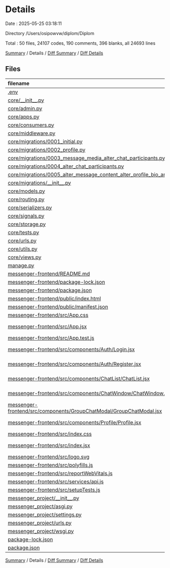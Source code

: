# Details

Date : 2025-05-25 03:18:11

Directory /Users/osipowvw/diplom/Diplom

Total : 50 files,  24107 codes, 190 comments, 396 blanks, all 24693 lines

[Summary](results.md) / Details / [Diff Summary](diff.md) / [Diff Details](diff-details.md)

## Files
| filename | language | code | comment | blank | total |
| :--- | :--- | ---: | ---: | ---: | ---: |
| [.env](/.env) | Properties | 3 | 0 | 1 | 4 |
| [core/\_\_init\_\_.py](/core/__init__.py) | Python | 1 | 0 | 0 | 1 |
| [core/admin.py](/core/admin.py) | Python | 1 | 1 | 2 | 4 |
| [core/apps.py](/core/apps.py) | Python | 5 | 0 | 4 | 9 |
| [core/consumers.py](/core/consumers.py) | Python | 48 | 4 | 8 | 60 |
| [core/middleware.py](/core/middleware.py) | Python | 50 | 13 | 8 | 71 |
| [core/migrations/0001\_initial.py](/core/migrations/0001_initial.py) | Python | 30 | 1 | 7 | 38 |
| [core/migrations/0002\_profile.py](/core/migrations/0002_profile.py) | Python | 20 | 1 | 6 | 27 |
| [core/migrations/0003\_message\_media\_alter\_chat\_participants.py](/core/migrations/0003_message_media_alter_chat_participants.py) | Python | 19 | 1 | 6 | 26 |
| [core/migrations/0004\_alter\_chat\_participants.py](/core/migrations/0004_alter_chat_participants.py) | Python | 14 | 1 | 6 | 21 |
| [core/migrations/0005\_alter\_message\_content\_alter\_profile\_bio\_and\_more.py](/core/migrations/0005_alter_message_content_alter_profile_bio_and_more.py) | Python | 23 | 1 | 6 | 30 |
| [core/migrations/\_\_init\_\_.py](/core/migrations/__init__.py) | Python | 0 | 0 | 1 | 1 |
| [core/models.py](/core/models.py) | Python | 25 | 3 | 7 | 35 |
| [core/routing.py](/core/routing.py) | Python | 5 | 0 | 2 | 7 |
| [core/serializers.py](/core/serializers.py) | Python | 69 | 5 | 23 | 97 |
| [core/signals.py](/core/signals.py) | Python | 8 | 0 | 2 | 10 |
| [core/storage.py](/core/storage.py) | Python | 20 | 1 | 4 | 25 |
| [core/tests.py](/core/tests.py) | Python | 1 | 1 | 2 | 4 |
| [core/urls.py](/core/urls.py) | Python | 17 | 0 | 2 | 19 |
| [core/utils.py](/core/utils.py) | Python | 13 | 7 | 3 | 23 |
| [core/views.py](/core/views.py) | Python | 149 | 18 | 49 | 216 |
| [manage.py](/manage.py) | Python | 15 | 3 | 5 | 23 |
| [messenger-frontend/README.md](/messenger-frontend/README.md) | Markdown | 38 | 0 | 33 | 71 |
| [messenger-frontend/package-lock.json](/messenger-frontend/package-lock.json) | JSON | 21,915 | 0 | 1 | 21,916 |
| [messenger-frontend/package.json](/messenger-frontend/package.json) | JSON | 44 | 0 | 1 | 45 |
| [messenger-frontend/public/index.html](/messenger-frontend/public/index.html) | HTML | 20 | 23 | 1 | 44 |
| [messenger-frontend/public/manifest.json](/messenger-frontend/public/manifest.json) | JSON | 25 | 0 | 1 | 26 |
| [messenger-frontend/src/App.css](/messenger-frontend/src/App.css) | PostCSS | 498 | 29 | 51 | 578 |
| [messenger-frontend/src/App.jsx](/messenger-frontend/src/App.jsx) | JavaScript JSX | 58 | 9 | 6 | 73 |
| [messenger-frontend/src/App.test.js](/messenger-frontend/src/App.test.js) | JavaScript | 7 | 0 | 2 | 9 |
| [messenger-frontend/src/components/Auth/Login.jsx](/messenger-frontend/src/components/Auth/Login.jsx) | JavaScript JSX | 59 | 1 | 11 | 71 |
| [messenger-frontend/src/components/Auth/Register.jsx](/messenger-frontend/src/components/Auth/Register.jsx) | JavaScript JSX | 83 | 2 | 11 | 96 |
| [messenger-frontend/src/components/ChatList/ChatList.jsx](/messenger-frontend/src/components/ChatList/ChatList.jsx) | JavaScript JSX | 165 | 6 | 15 | 186 |
| [messenger-frontend/src/components/ChatWindow/ChatWindow.jsx](/messenger-frontend/src/components/ChatWindow/ChatWindow.jsx) | JavaScript JSX | 253 | 19 | 30 | 302 |
| [messenger-frontend/src/components/GroupChatModal/GroupChatModal.jsx](/messenger-frontend/src/components/GroupChatModal/GroupChatModal.jsx) | JavaScript JSX | 69 | 0 | 10 | 79 |
| [messenger-frontend/src/components/Profile/Profile.jsx](/messenger-frontend/src/components/Profile/Profile.jsx) | JavaScript JSX | 108 | 1 | 14 | 123 |
| [messenger-frontend/src/index.css](/messenger-frontend/src/index.css) | PostCSS | 12 | 0 | 2 | 14 |
| [messenger-frontend/src/index.jsx](/messenger-frontend/src/index.jsx) | JavaScript JSX | 11 | 3 | 2 | 16 |
| [messenger-frontend/src/logo.svg](/messenger-frontend/src/logo.svg) | XML | 1 | 0 | 0 | 1 |
| [messenger-frontend/src/polyfills.js](/messenger-frontend/src/polyfills.js) | JavaScript | 4 | 0 | 0 | 4 |
| [messenger-frontend/src/reportWebVitals.js](/messenger-frontend/src/reportWebVitals.js) | JavaScript | 12 | 0 | 2 | 14 |
| [messenger-frontend/src/services/api.js](/messenger-frontend/src/services/api.js) | JavaScript | 24 | 4 | 6 | 34 |
| [messenger-frontend/src/setupTests.js](/messenger-frontend/src/setupTests.js) | JavaScript | 1 | 4 | 1 | 6 |
| [messenger\_project/\_\_init\_\_.py](/messenger_project/__init__.py) | Python | 0 | 0 | 1 | 1 |
| [messenger\_project/asgi.py](/messenger_project/asgi.py) | Python | 14 | 1 | 5 | 20 |
| [messenger\_project/settings.py](/messenger_project/settings.py) | Python | 105 | 18 | 25 | 148 |
| [messenger\_project/urls.py](/messenger_project/urls.py) | Python | 15 | 1 | 4 | 20 |
| [messenger\_project/wsgi.py](/messenger_project/wsgi.py) | Python | 4 | 8 | 5 | 17 |
| [package-lock.json](/package-lock.json) | JSON | 21 | 0 | 1 | 22 |
| [package.json](/package.json) | JSON | 5 | 0 | 1 | 6 |

[Summary](results.md) / Details / [Diff Summary](diff.md) / [Diff Details](diff-details.md)